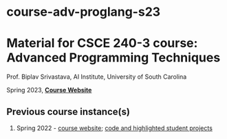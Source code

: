 # course-adv-proglang-s23

# Material for CSCE 240-3 course: Advanced Programming Techniques


Prof. Biplav Srivastava, AI Institute, University of South Carolina

Spring 2023, [**Course Website**](https://sites.google.com/site/biplavsrivastava/teaching/csce-240-advanced-programming-techniques)

## Previous course instance(s)
1. Spring 2022 - [course website](https://sites.google.com/site/biplavsrivastava/teaching/csce-240-advanced-programming-techniques/csce-240-spring-2022-advanced-programming-techniques); [code and highlighted student projects](https://github.com/biplav-s/course-adv-proglang)

